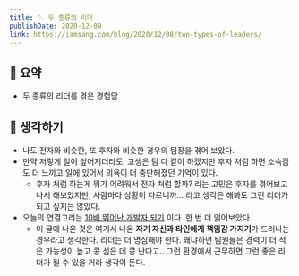 ```yaml
---
title: 🪡 두 종류의 리더
publishDate: 2020-12-09
link: https://iamsang.com/blog/2020/12/08/two-types-of-leaders/
---
```

## 📝 요약 
- 두 종류의 리더를 겪은 경험담  


## 🤔 생각하기 
- 나도 전자와 비슷한, 또 후자와 비슷한 경우의 팀장을 겪어 보았다.  
- 만약 저렇게 일이 엎어지더라도, 고생은 팀 다 같이 하겠지만 후자 처럼 하면 소속감도 더 느끼고 일에 있어서 의욕이 더 충만해졌던 기억이 있다.  
  - 후자 처럼 하는게 뭐가 어려워서 전자 처럼 할까? 라는 고민은 후자를 겪어보고 나서 해보았지만, 사람마다 상황이 다르니까... 라고 생각은 해봐도 그런 리더가 되고 싶지는 않았다.  
- 오늘의 연결고리는 [10배 뛰어난 개발자 되기](../Dev/becoming-a-10x-developer.md) 이다. 한 번 더 읽어보았다.  
  - 이 글에 나온 것은 여기서 나온 **자기 자신과 타인에게 책임감 가지기**가 드러나는 경우라고 생각한다. 리더는 더 명심해야 한다. 왜냐하면 팀원들은 경력이 더 적은 가능성이 높고 콩 심은 데 콩 난다고.. 그런 환경에서 근무하면 그런 좋은 리더가 될 수 있을 거라 생각이 든다.   